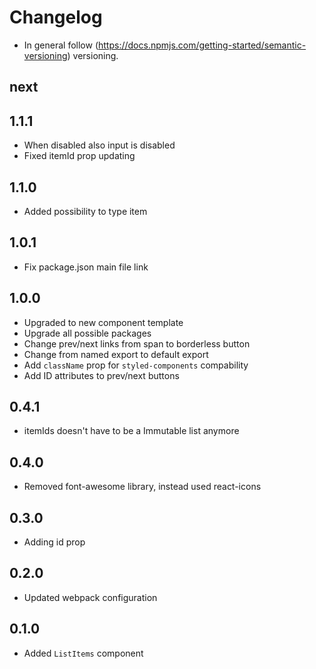 # Changelog

* In general follow (https://docs.npmjs.com/getting-started/semantic-versioning) versioning.
## next

## 1.1.1
* When disabled also input is disabled
* Fixed itemId prop updating

## 1.1.0
* Added possibility to type item

## 1.0.1
* Fix package.json main file link

## 1.0.0
* Upgraded to new component template
* Upgrade all possible packages
* Change prev/next links from span to borderless button
* Change from named export to default export
* Add `className` prop for `styled-components` compability
* Add ID attributes to prev/next buttons

## 0.4.1
* itemIds doesn't have to be a Immutable list anymore

## 0.4.0
* Removed font-awesome library, instead used react-icons

## 0.3.0
* Adding id prop

## 0.2.0
* Updated webpack configuration

## 0.1.0
* Added `ListItems` component
